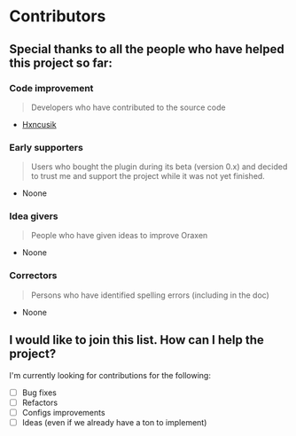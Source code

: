 # Contributors

## Special thanks to all the people who have helped this project so far:

### Code improvement

> Developers who have contributed to the source code

* [Hxncusik](https://github.com/Hxncusik)

### Early supporters

> Users who bought the plugin during its beta (version 0.x) and decided to trust me and support the project while it was
> not yet finished.

* Noone

### Idea givers

> People who have given ideas to improve Oraxen

* Noone

### Correctors

> Persons who have identified spelling errors (including in the doc)

* Noone

## I would like to join this list. How can I help the project?

I'm currently looking for contributions for the following:

- [ ] Bug fixes
- [ ] Refactors
- [ ] Configs improvements
- [ ] Ideas (even if we already have a ton to implement)
